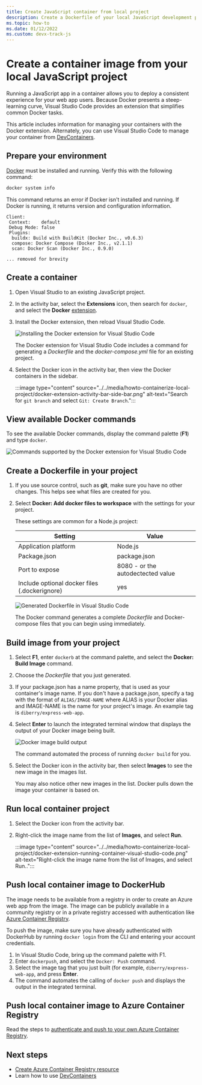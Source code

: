 ```yaml
---
title: Create JavaScript container from local project
description: Create a Dockerfile of your local JavaScript development project with Visual Studio Code
ms.topic: how-to
ms.date: 01/12/2022
ms.custom: devx-track-js
---
```


# Create a container image from your local JavaScript project

Running a JavaScript app in a container allows you to deploy a consistent experience for your web app users. Because Docker presents a steep-learning curve, Visual Studio Code provides an extension that simplifies common Docker tasks.

This article includes information for managing your containers with the Docker extension. Alternately, you can use Visual Studio Code to manage your container from [DevContainers](https://code.visualstudio.com/docs/remote/containers-tutorial).

## Prepare your environment 

[Docker](https://www.docker.com/) must be installed and running. Verify this with the following command:

```bash
docker system info
```

This command returns an error if Docker isn't installed and running. If Docker is running, it returns version and configuration information.

```text
Client:
 Context:    default
 Debug Mode: false
 Plugins:
  buildx: Build with BuildKit (Docker Inc., v0.6.3)
  compose: Docker Compose (Docker Inc., v2.1.1)
  scan: Docker Scan (Docker Inc., 0.9.0)

... removed for brevity
``` 



## Create a container

1. Open Visual Studio to an existing JavaScript project. 
1. In the activity bar, select the **Extensions** icon, then search for `docker`, and select the **Docker** [extension](https://marketplace.visualstudio.com/items?itemName=ms-azuretools.vscode-docker).
1. Install the Docker extension, then reload Visual Studio Code.

    ![Installing the Docker extension for Visual Studio Code](../../media/node-howto-e2e/visual-studio-code-docker-extension.png)

    The Docker extension for Visual Studio Code includes a command for generating a *Dockerfile* and the *docker-compose.yml* file for an existing project.

1. Select the Docker icon in the activity bar, then view the Docker containers in the sidebar.

    :::image type="content" source="../../media/howto-containerize-local-project/docker-extension-activity-bar-side-bar.png" alt-text="Search for `git branch` and select `Git: Create Branch`.":::

## View available Docker commands

To see the available Docker commands, display the command palette (**F1**) and type `docker`.

![Commands supported by the Docker extension for Visual Studio Code ](../../media/node-howto-e2e/visual-studio-code-available-docker-codes.png)

## Create a Dockerfile in your project

1. If you use source control, such as **git**, make sure you have no other changes. This helps see what files are created for you.

1. Select **Docker: Add docker files to workspace** with the settings for your project. 

    These settings are common for a Node.js project:

    |Setting|Value|
    |--|--|
    |Application platform|Node.js|
    |Package.json|package.json|
    |Port to expose|8080 - or the autodectected value|
    |Include optional docker files (.dockerignore) |yes|

    ![Generated Dockerfile in Visual Studio Code](../../media/node-howto-e2e/visual-studio-code-complete-dockerfile.png)

    The Docker command generates a complete *Dockerfile* and Docker-compose files that you can begin using immediately.

## Build image from your project

1. Select **F1**, enter `dockerb` at the command palette, and select the **Docker: Build Image** command. 
1. Choose the *Dockerfile* that you just generated. 
1. If your package.json has a name property, that is used as your container's image name. 
    If you don't have a package.json, specify a tag with the format of `ALIAS/IMAGE-NAME` where ALIAS is your Docker alias and IMAGE-NAME is the name for your project's image. An example tag is `diberry/express-web-app`. 
1. Select **Enter** to launch the integrated terminal window that displays the output of your Docker image being built.

    ![Docker image build output](../../media/node-howto-e2e/docker-build-image-output.png)

    The command automated the process of running `docker build` for you.

1. Select the Docker icon in the activity bar, then select **Images** to see the new image in the images list. 
    
    You may also notice other new images in the list. Docker pulls down the image your container is based on.  

## Run local container project

1. Select the Docker icon from the activity bar.
1. Right-click the image name from the list of **Images**, and select **Run**.

    :::image type="content" source="../../media/howto-containerize-local-project/docker-extension-running-container-visual-studio-code.png" alt-text="Right-click the image name from the list of Images, and select Run..":::

## Push local container image to DockerHub

The image needs to be available from a registry in order to create an Azure web app from the image. The image can be publicly available in a community registry or in a private registry accessed with authentication like [Azure Container Registry](/azure/container-registry/). 

To push the image, make sure you have already authenticated with DockerHub by running `docker login` from the CLI and entering your account credentials.

1. In Visual Studio Code, bring up the command palette with F1.
1. Enter `dockerpush`, and select the `Docker: Push` command. 
1. Select the image tag that you just built (for example, `diberry/express-web-app`, and press **Enter**. 
1. The command automates the calling of `docker push` and displays the output in the integrated terminal.

## Push local container image to Azure Container Registry

Read the steps to [authenticate and push to your own Azure Container Registry](/azure/container-registry/container-registry-get-started-azure-cli).

## Next steps

* [Create Azure Container Registry resource](/azure/container-registry/container-registry-get-started-azure-cli)
* Learn how to use [DevContainers](https://code.visualstudio.com/docs/remote/containers-tutorial)